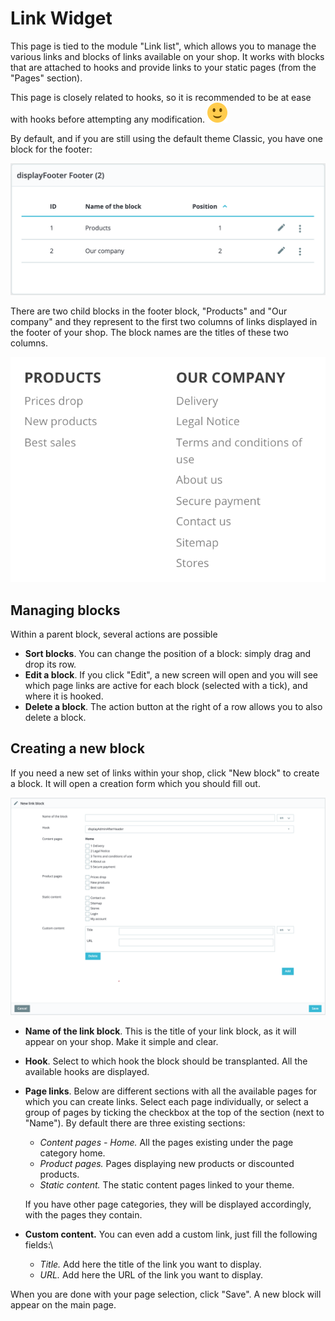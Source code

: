 # Link Widget

This page is tied to the module "Link list", which allows you to manage the various links and blocks of links available on your shop. It works with blocks that are attached to hooks and provide links to your static pages (from the "Pages" section).&#x20;

This page is closely related to hooks, so it is recommended to be at ease with hooks before attempting any modification. ![(smile)](<../../../.gitbook/assets/smile (6) (6) (5).svg>)

By default, and if you are still using the default theme Classic, you have one block for the footer:

![](<../../../.gitbook/assets/64225498 (2) (1) (1).png>)

There are two child blocks in the footer block, "Products" and "Our company" and they represent to the first two columns of links displayed in the footer of your shop. The block names are the titles of these two columns.

![](<../../../.gitbook/assets/51839456 (4) (4).png>)

## Managing blocks <a href="#linkwidget-managingblocks" id="linkwidget-managingblocks"></a>

Within a parent block, several actions are possible

* **Sort blocks**. You can change the position of a block: simply drag and drop its row.
* **Edit a block**. If you click "Edit", a new screen will open and you will see which page links are active for each block (selected with a tick), and where it is hooked.&#x20;
* **Delete a block**. The action button at the right of a row allows you to also delete a block.&#x20;

## Creating a new block <a href="#linkwidget-creatinganewblock" id="linkwidget-creatinganewblock"></a>

If you need a new set of links within your shop, click "New block" to create a block. It will open a creation form which you should fill out.

![](<../../../.gitbook/assets/64225499 (3) (1) (2).png>)

* **Name of the link block**. This is the title of your link block, as it will appear on your shop. Make it simple and clear.
* **Hook**. Select to which hook the block should be transplanted. All the available hooks are displayed.
*   **Page links**. Below are different sections with all the available pages for which you can create links. Select each page individually, or select a group of pages by ticking the checkbox at the top of the section (next to "Name"). By default there are three existing sections:

    * _Content pages - Home._ All the pages existing under the page category home.
    * _Product pages._ Pages displaying new products or discounted products.
    * _Static content._ The static content pages linked to your theme.

    If you have other page categories, they will be displayed accordingly, with the pages they contain.
* **Custom content.** You can even add a custom link, just fill the following fields:\

  * _Title._ Add here the title of the link you want to display.
  * _URL._ Add here the URL of the link you want to display.

When you are done with your page selection, click "Save". A new block will appear on the main page.

